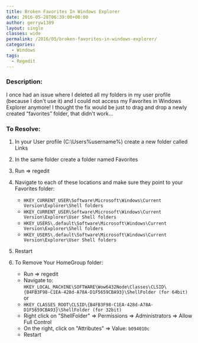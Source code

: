 ```yaml
---
title: Broken Favorites In Windows Explorer
date: 2016-05-28T06:39:00+00:00
author: gerryw1389
layout: single
classes: wide
permalink: /2016/05/broken-favorites-in-windows-explorer/
categories:
  - Windows
tags:
  - Regedit
---
```

<!--more-->

### Description:

I once had an issue where I deleted all my folders in my user profile (because I don't use it) and I could not access my Favorites in Windows Explorer anymore! I thought the fix would be just to drag and drop a newly created &#8220;favorites&#8221; folder, that didn't work&#8230;

### To Resolve:

1. In your User profile (C:\Users\%username%) create a new folder called Links

2. In the same folder create a folder named Favorites

3. Run => regedit

4. Navigate to each of these locations and make sure they point to your Favorites folder:

   - `HKEY_CURRENT_USER\Software\Microsoft\Windows\Current Version\Explorer\Shell folders`  
   - `HKEY_CURRENT_USER\Software\Microsoft\Windows\Current Version\Explorer\User Shell folders`  
   - `HKEY_USERS\.default\Software\Microsoft\Windows\Current Version\Explorer\Shell folders`
   - `HKEY_USERS\.default\Software\Microsoft\Windows\Current Version\Explorer\User Shell folders`

5. Restart

6. To Remove Your HomeGroup folder:

   - Run => regedit
   - Navigate to: `HKEY_LOCAL_MACHINE\SOFTWARE\Wow6432Node\Classes\CLSID\{B4FB3F98-C1EA-428d-A78A-D1F5659CBA93}\ShellFolder (for 64bit)` or 
   - `HKEY_CLASSES_ROOT\CLSID\{B4FB3F98-C1EA-428d-A78A-D1F5659CBA93}\ShellFolder (for 32bit)`
   - Right click on "ShellFolder" => Permissions => Administrators => Allow Full Control
   - On the right, click on "Attributes" => Value: `b094010c`
   - Restart
